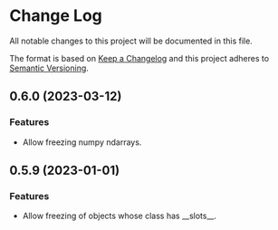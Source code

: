 # Change Log
All notable changes to this project will be documented in this file.

The format is based on [Keep a Changelog](http://keepachangelog.com/)
and this project adheres to [Semantic Versioning](http://semver.org/).

## 0.6.0 (2023-03-12)
### Features
- Allow freezing numpy ndarrays.

## 0.5.9 (2023-01-01)
### Features
- Allow freezing of objects whose class has \_\_slots\_\_.